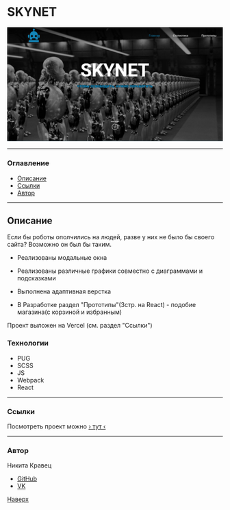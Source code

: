 # <a id="top" />SKYNET

![Превью](./preview.png)

---

### Оглавление
  - [Описание](#description)
  - [Ссылки](#references)
  - [Автор](#autor)

---

## <a id="description" />Описание

Если бы роботы ополчились на людей, разве у них не было бы своего сайта? Возможно он был бы таким.
  - Реализованы модальные окна
  - Реализованы различные графики совместно с диаграммами и подсказками
  - Выполнена адаптивная верстка

  - В Разработке раздел "Прототипы"(3стр. на React) - подобие магазина(с корзиной и избранным)

Проект выложен на Vercel (см. раздел "Ссылки")

### Технологии

- PUG
- SCSS
- JS
- Webpack
- React
---

### <a id="references" />Ссылки

Посмотреть проект можно [&rsaquo; тут &lsaquo;](https://skynet-ecru.vercel.app)

---

### <a id="autor" />Автор

Никита Кравец

  - [GitHub](https://github.com/LSD237)
  - [VK](https://vk.com/id6725831)

[Наверх](#top)